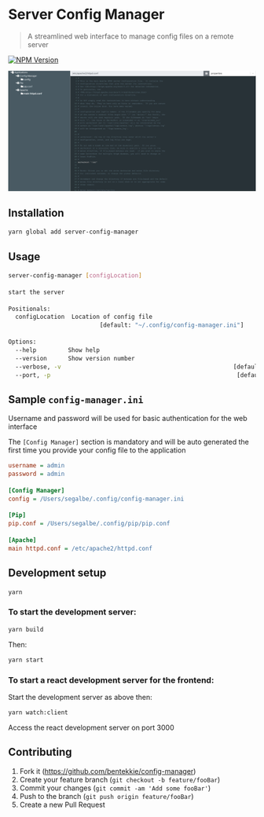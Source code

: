 # Server Config Manager
> A streamlined web interface to manage config files on a remote server

[![NPM Version][npm-image]][npm-url]

![](img/screenshot.png)

## Installation

```sh
yarn global add server-config-manager
```

## Usage
```sh
server-config-manager [configLocation]

start the server

Positionals:
  configLocation  Location of config file
                          [default: "~/.config/config-manager.ini"]

Options:
  --help         Show help                                             [boolean]
  --version      Show version number                                   [boolean]
  --verbose, -v                                                 [default: false]
  --port, -p                                                     [default: 5000]
```

## Sample `config-manager.ini`

Username and password will be used for basic authentication for the web interface

The `[Config Manager]` section is mandatory and will be auto generated the first time you provide your config file to the application

```ini
username = admin
password = admin

[Config Manager]
config = /Users/segalbe/.config/config-manager.ini

[Pip]
pip.conf = /Users/segalbe/.config/pip/pip.conf

[Apache]
main httpd.conf = /etc/apache2/httpd.conf
```


## Development setup

```sh
yarn
```

### To start the development server:

```sh
yarn build
```

Then:

```sh
yarn start
```

### To start a react development server for the frontend:

Start the development server as above then:

```sh
yarn watch:client
```

Access the react development server on port 3000

## Contributing

1. Fork it (<https://github.com/bentekkie/config-manager>)
2. Create your feature branch (`git checkout -b feature/fooBar`)
3. Commit your changes (`git commit -am 'Add some fooBar'`)
4. Push to the branch (`git push origin feature/fooBar`)
5. Create a new Pull Request

<!-- Markdown link & img dfn's -->
[npm-image]: https://badge.fury.io/js/server-config-manager.svg?kill_cache=1
[npm-url]: https://www.npmjs.com/package/server-config-manager/v/latest
[npm-downloads]: https://img.shields.io/npm/dm/datadog-metrics.svg?style=flat-square
[travis-image]: https://img.shields.io/travis/dbader/node-datadog-metrics/master.svg?style=flat-square
[travis-url]: https://travis-ci.org/dbader/node-datadog-metrics
[wiki]: https://github.com/yourname/yourproject/wiki


